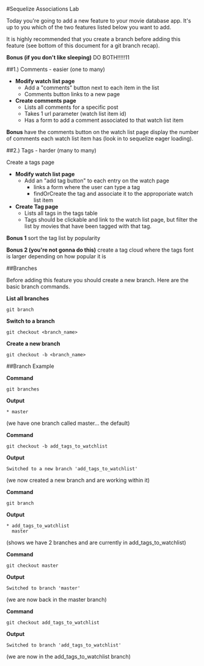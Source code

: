 #Sequelize Associations Lab

Today you're going to add a new feature to your movie database app. It's up to you which of the two features listed below you want to add.

It is highly recommended that you create a branch before adding this feature (see bottom of this document for a git branch recap).

**Bonus (if you don't like sleeping)** DO BOTH!!!!!11


##1.) Comments - easier (one to many)

* **Modify watch list page**
	* Add a "comments" button next to each item in the list
	* Comments button links to a new page
* **Create comments page**
	* Lists all comments for a specific post
	* Takes 1 url parameter (watch list item id)
	* Has a form to add a comment associated to that watch list item

**Bonus** have the comments button on the watch list page display the number of comments each watch list item has (look in to sequelize eager loading).


##2.) Tags - harder (many to many)

Create a tags page

* **Modify watch list page**
	* Add an "add tag button" to each entry on the watch page
		* links a form where the user can type a tag
		* findOrCreate the tag and associate it to the approporiate watch list item
* **Create Tag page**
	* Lists all tags in the tags table 
	* Tags should be clickable and link to the watch list page, but filter the list by movies that have been tagged with that tag.

**Bonus 1** sort the tag list by popularity

**Bonus 2 (you're not gonna do this)** create a tag cloud where the tags font is larger depending on how popular it is


##Branches

Before adding this feature you should create a new branch. Here are the basic branch commands.

**List all branches**

```
git branch
```

**Switch to a branch**

```
git checkout <branch_name>
```

**Create a new branch**

```
git checkout -b <branch_name>
```

##Branch Example

**Command**

```
git branches
```

**Output**

```
* master
```

(we have one branch called master... the default)

**Command**

```
git checkout -b add_tags_to_watchlist
```

**Output**

```
Switched to a new branch 'add_tags_to_watchlist'
```

(we now created a new branch and are working within it)

**Command**

```
git branch
```

**Output**

```
* add_tags_to_watchlist
  master
```

(shows we have 2 branches and are currently in add_tags_to_watchlist)


**Command**

```
git checkout master
```

**Output**

```
Switched to branch 'master'
```

(we are now back in the master branch)

**Command**

```
git checkout add_tags_to_watchlist
```

**Output**

```
Switched to branch 'add_tags_to_watchlist'
```

(we are now in the add_tags_to_watchlist branch)